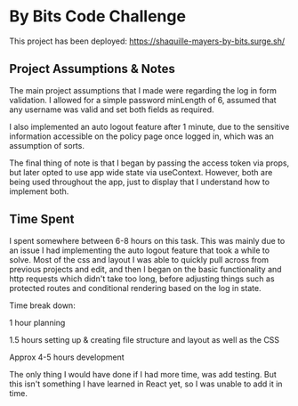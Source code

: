 # By Bits Code Challenge

This project has been deployed: https://shaquille-mayers-by-bits.surge.sh/

## Project Assumptions & Notes

The main project assumptions that I made were regarding the log in form validation. I allowed for a simple password minLength of 6, assumed that any username was valid and set both fields as required. 

I also implemented an auto logout feature after 1 minute, due to the sensitive information accessible on the policy page once logged in, which was an assumption of sorts.

The final thing of note is that I began by passing the access token via props, but later opted to use app wide state via useContext. However, both are being used throughout the app, just to display that I understand how to implement both.

## Time Spent

I spent somewhere between 6-8 hours on this task. This was mainly due to an issue I had implementing the auto logout feature that took a while to solve. Most of the css and layout I was able to quickly pull across from previous projects and edit, and then I began on the basic functionality and http requests which didn't take too long, before adjusting things such as protected routes and conditional rendering based on the log in state.

Time break down:

1 hour planning

1.5 hours setting up & creating file structure and layout as well as the CSS

Approx 4-5 hours development

The only thing I would have done if I had more time, was add testing. But this isn't something I have learned in React yet, so I was unable to add it in time.